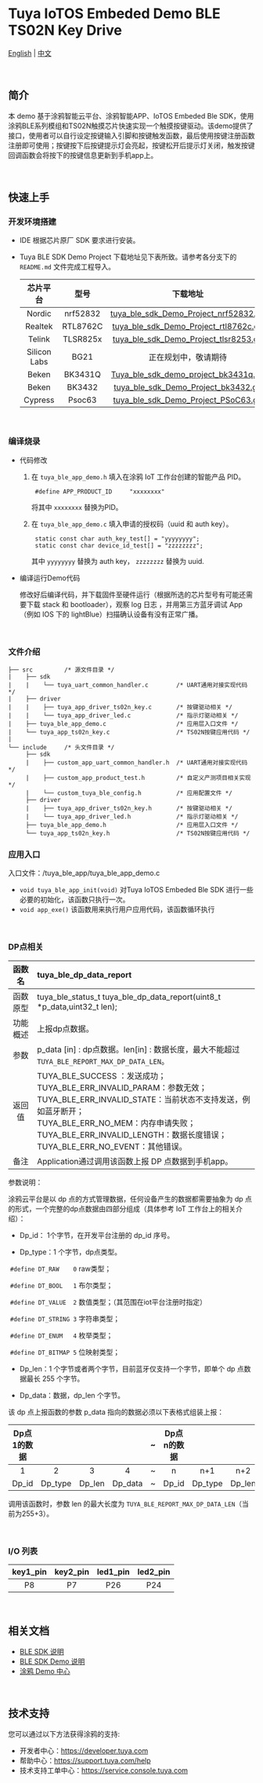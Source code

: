 # Tuya IoTOS Embeded Demo BLE TS02N Key Drive

[English](./README.md) | [中文](./README_zh.md) 

<br>

## 简介 

本 demo 基于涂鸦智能云平台、涂鸦智能APP、IoTOS Embeded Ble SDK，使用涂鸦BLE系列模组和TS02N触摸芯片快速实现一个触摸按键驱动。该demo提供了接口，使用者可以自行设定按键输入引脚和按键触发函数，最后使用按键注册函数注册即可使用；按键按下后按键提示灯会亮起，按键松开后提示灯关闭，触发按键回调函数会将按下的按键信息更新到手机app上。

<br>

## 快速上手 

### 开发环境搭建 

+ IDE 根据芯片原厂 SDK 要求进行安装。

+ Tuya BLE SDK Demo Project 下载地址见下表所致。请参考各分支下的 `README.md` 文件完成工程导入。

  |   芯片平台   |   型号   |                           下载地址                           |
  | :----------: | :------: | :----------------------------------------------------------: |
  |    Nordic    | nrf52832 | [tuya_ble_sdk_Demo_Project_nrf52832.git](https://github.com/TuyaInc/tuya_ble_sdk_Demo_Project_nrf52832.git) |
  |   Realtek    | RTL8762C | [tuya_ble_sdk_Demo_Project_rtl8762c.git](https://github.com/TuyaInc/tuya_ble_sdk_Demo_Project_rtl8762c.git) |
  |    Telink    | TLSR825x | [tuya_ble_sdk_Demo_Project_tlsr8253.git](https://github.com/TuyaInc/tuya_ble_sdk_Demo_Project_tlsr8253.git) |
  | Silicon Labs |   BG21   |                     正在规划中，敬请期待                     |
  |    Beken     | BK3431Q  | [Tuya_ble_sdk_demo_project_bk3431q.git](https://github.com/TuyaInc/Tuya_ble_sdk_demo_project_bk3431q.git) |
  |    Beken     |  BK3432  | [ tuya_ble_sdk_Demo_Project_bk3432.git](https://github.com/TuyaInc/tuya_ble_sdk_Demo_Project_bk3432.git) |
  |   Cypress    |  Psoc63  | [tuya_ble_sdk_Demo_Project_PSoC63.git](https://github.com/TuyaInc/tuya_ble_sdk_Demo_Project_PSoC63.git) |

<br>

### 编译烧录

- 代码修改

  1. 在 `tuya_ble_app_demo.h` 填入在涂鸦 IoT 工作台创建的智能产品 PID。

     ```
      #define APP_PRODUCT_ID     "xxxxxxxx"
     ```
  
     将其中 `xxxxxxxx` 替换为PID。

  2. 在 `tuya_ble_app_demo.c` 填入申请的授权码（uuid 和 auth key）。

     ```
      static const char auth_key_test[] = "yyyyyyyy";
      static const char device_id_test[] = "zzzzzzzz";
     ```
  
     其中 `yyyyyyyy` 替换为 auth key， `zzzzzzzz` 替换为 uuid.

- 编译运行Demo代码

  修改好后编译代码，并下载固件至硬件运行（根据所选的芯片型号有可能还需要下载 stack 和 bootloader），观察 log 日志 ，并用第三方蓝牙调试 App（例如 IOS 下的 lightBlue）扫描确认设备有没有正常广播。

<br>

### 文件介绍 

```
├── src         /* 源文件目录 */
|    ├── sdk
|    |    └── tuya_uart_common_handler.c        /* UART通用对接实现代码 */
|    ├── driver
|    |    ├── tuya_app_driver_ts02n_key.c       /* 按键驱动相关 */
|    |    └── tuya_app_driver_led.c             /* 指示灯驱动相关 */
|    ├── tuya_ble_app_demo.c                    /* 应用层入口文件 */
|    └── tuya_app_ts02n_key.c                   /* TS02N按键应用代码 */
|
└── include     /* 头文件目录 */
     ├── sdk
     |    ├── custom_app_uart_common_handler.h  /* UART通用对接实现代码 */
     |    ├── custom_app_product_test.h         /* 自定义产测项目相关实现 */
     |    └── custom_tuya_ble_config.h          /* 应用配置文件 */
     ├── driver
     |    ├── tuya_app_driver_ts02n_key.h       /* 按键驱动相关 */
     |    └── tuya_app_driver_led.h             /* 指示灯驱动相关 */
     ├── tuya_ble_app_demo.h                    /* 应用层入口文件 */
     └── tuya_app_ts02n_key.h                   /* TS02N按键应用代码 */
```



### 应用入口
入口文件：/tuya_ble_app/tuya_ble_app_demo.c

+ `void tuya_ble_app_init(void)` 对Tuya IoTOS Embeded Ble SDK 进行一些必要的初始化，该函数只执行一次。
+ `void app_exe()` 该函数用来执行用户应用代码，该函数循环执行

<br>

### DP点相关 

|  函数名  | tuya_ble_dp_data_report                                      |
| :------: | :----------------------------------------------------------- |
| 函数原型 | tuya_ble_status_t tuya_ble_dp_data_report(uint8_t *p_data,uint32_t len); |
| 功能概述 | 上报dp点数据。                                               |
|   参数   | p_data [in] : dp点数据。len[in] : 数据长度，最大不能超过`TUYA_BLE_REPORT_MAX_DP_DATA_LEN`。 |
|  返回值  | TUYA_BLE_SUCCESS ：发送成功；<br/>TUYA_BLE_ERR_INVALID_PARAM：参数无效；<br/>TUYA_BLE_ERR_INVALID_STATE：当前状态不支持发送，例如蓝牙断开；<br/>TUYA_BLE_ERR_NO_MEM：内存申请失败；<br/>TUYA_BLE_ERR_INVALID_LENGTH：数据长度错误；<br/>TUYA_BLE_ERR_NO_EVENT：其他错误。 |
|   备注   | Application通过调用该函数上报 DP 点数据到手机app。           |

参数说明：

涂鸦云平台是以 dp 点的方式管理数据，任何设备产生的数据都需要抽象为 dp 点的形式，一个完整的dp点数据由四部分组成（具体参考 IoT 工作台上的相关介绍）：

- Dp_id： 1个字节，在开发平台注册的 dp_id 序号。

- Dp_type：1 个字节，dp点类型。

​	   `#define DT_RAW    0`  raw类型；

​	   `#define DT_BOOL   1`  布尔类型；

​	   `#define DT_VALUE  2`  数值类型；（其范围在iot平台注册时指定）

​	   `#define DT_STRING 3`  字符串类型；

​	   `#define DT_ENUM   4`  枚举类型；

​	   `#define DT_BITMAP 5`  位映射类型；

- Dp_len：1 个字节或者两个字节，目前蓝牙仅支持一个字节，即单个 dp 点数据最长 255 个字节。

- Dp_data：数据，dp_len 个字节。

该 dp 点上报函数的参数 p_data 指向的数据必须以下表格式组装上报：

| Dp点1的数据 |         |        |         |  ~   | Dp点n的数据 |         |        |         |
| :---------: | :-----: | :----: | :-----: | :--: | :---------: | :-----: | :----: | :-----: |
|      1      |    2    |   3    |    4    |  ~   |      n      |   n+1   |  n+2   |   n+3   |
|    Dp_id    | Dp_type | Dp_len | Dp_data |  ~   |    Dp_id    | Dp_type | Dp_len | Dp_data |

调用该函数时，参数 len 的最大长度为 `TUYA_BLE_REPORT_MAX_DP_DATA_LEN`（当前为255+3）。

<br>

### I/O 列表

| key1_pin | key2_pin | led1_pin | led2_pin |
| :------: | :------: | :------: | :------: |
|    P8    |    P7    |   P26    |   P24    |

<br>

## 相关文档 

+ [BLE SDK 说明](https://developer.tuya.com/cn/docs/iot/device-development/embedded-software-development/module-sdk-development-access/ble-chip-sdk/tuya-ble-sdk-user-guide?id=K9h5zc4e5djd9#title-17-tuya%20ble%20sdk%20callback%20event%20%E4%BB%8B%E7%BB%8D) 
+ [BLE SDK Demo 说明](https://developer.tuya.com/cn/docs/iot/device-development/embedded-software-development/module-sdk-development-access/ble-chip-sdk/tuya-ble-sdk-demo-instruction-manual?id=K9gq09szmvy2o) 
+ [涂鸦 Demo 中心](https://developer.tuya.com/demo) 

<br>

## 技术支持 

您可以通过以下方法获得涂鸦的支持:

+ 开发者中心：https://developer.tuya.com
+ 帮助中心：https://support.tuya.com/help
+ 技术支持工单中心：https://service.console.tuya.com

<br>

